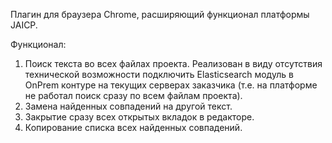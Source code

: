 Плагин для браузера Chrome, расширяющий функционал платформы JAICP.

Функционал:
1) Поиск текста во всех файлах проекта. Реализован в виду отсутствия технической возможности подключить Elasticsearch модуль в OnPrem контуре на текущих серверах заказчика (т.е. на платформе не работал поиск сразу по всем файлам проекта).
2) Замена найденных совпадений на другой текст.
3) Закрытие сразу всех открытых вкладок в редакторе.
4) Копирование списка всех найденных совпадений.
